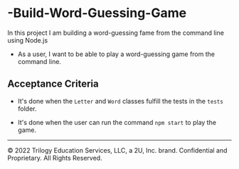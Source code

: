 # -Build-Word-Guessing-Game
In this project I am building a word-guessing fame from the command line using Node.js

* As a user, I want to be able to play a word-guessing game from the command line.

## Acceptance Criteria

* It's done when the `Letter` and `Word` classes fulfill the tests in the `tests` folder.

* It's done when the user can run the command `npm start` to play the game.


---

© 2022 Trilogy Education Services, LLC, a 2U, Inc. brand. Confidential and Proprietary. All Rights Reserved.